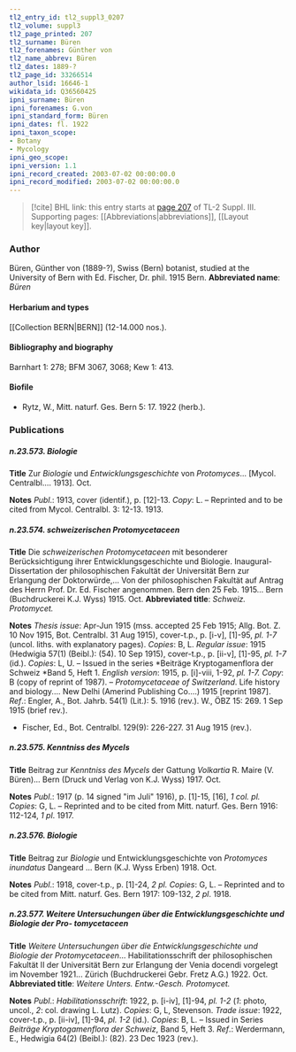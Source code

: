 ```yaml
---
tl2_entry_id: tl2_suppl3_0207
tl2_volume: suppl3
tl2_page_printed: 207
tl2_surname: Büren
tl2_forenames: Günther von
tl2_name_abbrev: Büren
tl2_dates: 1889-?
tl2_page_id: 33266514
author_lsid: 16646-1
wikidata_id: Q36560425
ipni_surname: Büren
ipni_forenames: G.von
ipni_standard_form: Büren
ipni_dates: fl. 1922
ipni_taxon_scope: 
- Botany
- Mycology
ipni_geo_scope: 
ipni_version: 1.1
ipni_record_created: 2003-07-02 00:00:00.0
ipni_record_modified: 2003-07-02 00:00:00.0
---
```



> [!cite] BHL link: this entry starts at [page 207](https://www.biodiversitylibrary.org/page/33266514) of TL-2 Suppl. III.
> Supporting pages: [[Abbreviations|abbreviations]], [[Layout key|layout key]].

### Author

Büren, Günther von (1889-?), Swiss (Bern) botanist, studied at the University of Bern with Ed. Fischer, Dr. phil. 1915 Bern. 
**Abbreviated name**: *Büren*

#### Herbarium and types

[[Collection BERN|BERN]] (12-14.000 nos.).

#### Bibliography and biography

Barnhart 1: 278; BFM 3067, 3068; Kew 1: 413.

#### Biofile

- Rytz, W., Mitt. naturf. Ges. Bern 5: 17. 1922 (herb.).

### Publications

##### n.23.573. Biologie

**Title**
Zur *Biologie* und *Entwicklungsgeschichte* von *Protomyces*... \[Mycol. Centralbl.... 1913\]. Oct.

**Notes**
*Publ*.: 1913, cover (identif.), p. \[12\]-13. *Copy*: L. – Reprinted and to be cited from Mycol. Centralbl. 3: 12-13. 1913.

##### n.23.574. schweizerischen Protomycetaceen

**Title**
Die *schweizerischen Protomycetaceen* mit besonderer Berücksichtigung ihrer Entwicklungsgeschichte und Biologie. Inaugural-Dissertation der philosophischen Fakultät der Universität Bern zur Erlangung der Doktorwürde,... Von der philosophischen Fakultät auf Antrag des Herrn Prof. Dr. Ed. Fischer angenommen. Bern den 25 Feb. 1915... Bern (Buchdruckerei K.J. Wyss) 1915. Oct.
**Abbreviated title**: *Schweiz. Protomycet.*

**Notes**
*Thesis issue*: Apr-Jun 1915 (mss. accepted 25 Feb 1915; Allg. Bot. Z. 10 Nov 1915, Bot. Centralbl. 31 Aug 1915), cover-t.p., p. \[i-v\], \[1\]-95, *pl. 1-7* (uncol. liths. with explanatory pages). *Copies*: B, L.
*Regular issue*: 1915 (Hedwigia 57(1) (Beibl.): (54). 10 Sep 1915), cover-t.p., p. \[ii-v\], \[1\]-95, *pl. 1-7* (id.). *Copies*: L, U. – Issued in the series *Beiträge Kryptogamenflora der Schweiz *Band 5, Heft 1.
*English version*: 1915, p. \[i\]-viii, 1-92, *pl. 1-7.* *Copy*: B (copy of reprint of 1987). – *Protomycetaceae of Switzerland*. Life history and biology.... New Delhi (Amerind Publishing Co....) 1915 \[reprint 1987\].
*Ref*.: Engler, A., Bot. Jahrb. 54(1) (Lit.): 5. 1916 (rev.). W., ÖBZ 15: 269. 1 Sep 1915 (brief rev.).
- Fischer, Ed., Bot. Centralbl. 129(9): 226-227. 31 Aug 1915 (rev.).

##### n.23.575. Kenntniss des Mycels

**Title**
Beitrag zur *Kenntniss des Mycels* der Gattung *Volkartia* R. Maire (V. Büren)... Bern (Druck und Verlag von K.J. Wyss) 1917. Oct.

**Notes**
*Publ*.: 1917 (p. 14 signed "im Juli" 1916), p. \[1\]-15, \[16\], *1 col. pl. Copies*: G, L. – Reprinted and to be cited from Mitt. naturf. Ges. Bern 1916: 112-124, *1 pl*. 1917.

##### n.23.576. Biologie

**Title**
Beitrag zur *Biologie* und Entwicklungsgeschichte von *Protomyces inundatus* Dangeard ... Bern (K.J. Wyss Erben) 1918. Oct.

**Notes**
*Publ*.: 1918, cover-t.p., p. \[1\]-24, *2 pl. Copies*: G, L. – Reprinted and to be cited from Mitt. naturf. Ges. Bern 1917: 109-132, *2 pl*. 1918.

##### n.23.577. Weitere Untersuchungen über die Entwicklungsgeschichte und Biologie der Pro- tomycetaceen

**Title**
*Weitere Untersuchungen über die Entwicklungsgeschichte und Biologie der Protomycetaceen*... Habilitationsschrift der philosophischen Fakultät II der Universität Bern zur Erlangung der Venia docendi vorgelegt im November 1921... Zürich (Buchdruckerei Gebr. Fretz A.G.) 1922. Oct.
**Abbreviated title**: *Weitere Unters. Entw.-Gesch. Protomycet.*

**Notes**
*Publ*.: *Habilitationsschrift*: 1922, p. \[i-iv\], \[1\]-94, *pl. 1-2* (*1*: photo, uncol., *2*: col. drawing L. Lutz). *Copies*: G, L, Stevenson.
*Trade issue*: 1922, cover-t.p., p. \[ii-iv\], \[1\]-94, *pl. 1-2* (id.). *Copies*: B, L. – Issued in Series *Beiträge Kryptogamenflora der Schweiz*, Band 5, Heft 3.
*Ref*.: Werdermann, E., Hedwigia 64(2) (Beibl.): (82). 23 Dec 1923 (rev.).

